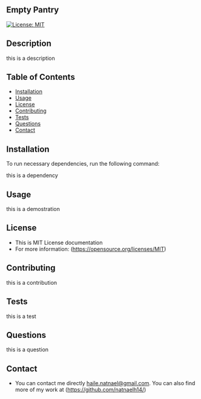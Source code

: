 
## Empty Pantry
[![License: MIT](https://img.shields.io/badge/License-MIT-yellow.svg)](https://opensource.org/licenses/MIT)
## Description
this is a description
## Table of Contents
* [Installation](#Installation)
* [Usage](#Usage)
* [License](#License)
* [Contributing](#Contribution)
* [Tests](#Tests)
* [Questions](#Questions)
* [Contact](#Contact)
## Installation

To run necessary dependencies, run the following command:

this is a dependency
## Usage
this is a demostration
## License
* This is MIT License documentation
* For more information: (https://opensource.org/licenses/MIT)
## Contributing
this is a contribution
## Tests
this is a test
## Questions
this is a question
## Contact
* You can contact me directly haile.natnael@gmail.com. You can also find more of my work at (https://github.com/natnaelh14/)